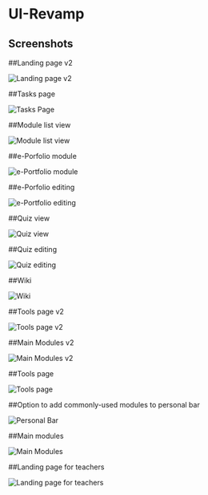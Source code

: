 UI-Revamp
================


Screenshots
------------------------------------------------

##Landing page v2

![Landing page v2](http://github.com/gaza3g/uirevamp/raw/master/15.jpg)

##Tasks page

![Tasks Page](http://github.com/gaza3g/uirevamp/raw/master/14.jpg)

##Module list view

![Module list view](http://github.com/gaza3g/uirevamp/raw/master/13.jpg)

##e-Porfolio module

![e-Portfolio module](http://github.com/gaza3g/uirevamp/raw/master/12.jpg)

##e-Porfolio editing

![e-Portfolio editing](http://github.com/gaza3g/uirevamp/raw/master/12__.jpg)

##Quiz view

![Quiz view](http://github.com/gaza3g/uirevamp/raw/master/11.jpg)

##Quiz editing

![Quiz editing](http://github.com/gaza3g/uirevamp/raw/master/10.jpg)

##Wiki

![Wiki](http://github.com/gaza3g/uirevamp/raw/master/9.jpg)

##Tools page v2

![Tools page v2](http://github.com/gaza3g/uirevamp/raw/master/8.jpg)


##Main Modules v2

![Main Modules v2](http://github.com/gaza3g/uirevamp/raw/master/7.jpg)

##Tools page

![Tools page](http://github.com/gaza3g/uirevamp/raw/master/4.jpg)

##Option to add commonly-used modules to personal bar

![Personal Bar](http://github.com/gaza3g/uirevamp/raw/master/3.jpg)

##Main modules

![Main Modules](http://github.com/gaza3g/uirevamp/raw/master/2.jpg)

##Landing page for teachers

![Landing page for teachers](http://github.com/gaza3g/uirevamp/raw/master/1.jpg)